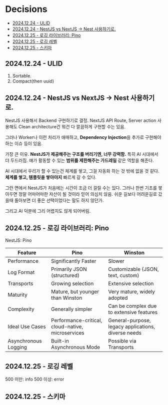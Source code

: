 # Decisions

- [2024.12.24 - ULID](#20241224---ulid)
- [2024.12.24 - NestJS vs NextJS -\> Nest 사용하기로.](#20241224---nestjs-vs-nextjs---nest-사용하기로)
- [2024.12.25 - 로깅 라이브러리: Pino](#20241225---로깅-라이브러리-pino)
- [2024.12.25 - 로깅 레벨](#20241225---로깅-레벨)
- [2024.12.25 - 스키마](#20241225---스키마)

## 2024.12.24 - ULID

1. Sortable.
2. Compact(then uuid)

## 2024.12.24 - NestJS vs NextJS -> Nest 사용하기로.

NestJS 사용해서 Backend 구현하기로 결정. NextJS API Route, Server action 사용해도 Clean architecture건 뭐건 다 깔끔하게 구현할 수는 있음.

그러나 Worker나 이런 처리가 애매하고, **Dependency Injection**을 추가로 구현해야하는 이슈 등이 있음.

가장 큰 이유. **NestJS가 제공해주는 구조를 버리기엔, 너무 강력함.** 특히 AI 시대에서 더 두드러짐. 얘가 활동할 수 있는 **범위를 제한해주는 가드레일** 같은 역할을 해준다.

AI 시대에서 우리가 할 수 있는건 체계를 쌓고, 그걸 자동화 하는 것 밖에 없을 것 같다. **체계를 쌓고, 템플릿을 쌓아야지** 빠르게 갈 수 있다.

그런 면에서 NestJS가 처음에는 시간이 조금 더 걸릴 수는 있다. 그러나 한번 기초를 쌓아두면 정말 어마어마한 자산이 될 것이라 믿어 의심치 않음. 쉬운 길보다 어려운길로 갔을때 돌아보면 더 좋은 선택이었다는 말도 하지 않던가.

그리고 AI 덕분에 그리 어렵지도 않게 되어버림.

## 2024.12.25 - 로깅 라이브러리: Pino

NestJS: Pino

| Feature              | Pino                                              | Winston                                             |
| -------------------- | ------------------------------------------------- | --------------------------------------------------- |
| Performance          | Significantly Faster                              | Slower                                              |
| Log Format           | Primarily JSON (structured)                       | Customizable (JSON, text, custom)                   |
| Transports           | Growing selection                                 | Extensive selection                                 |
| Maturity             | Mature, but younger than Winston                  | Very mature, widely adopted                         |
| Complexity           | Generally simpler                                 | Can be complex due to extensive features            |
| Ideal Use Cases      | Performance-critical, cloud-native, microservices | General-purpose, legacy applications, diverse needs |
| Asynchronous Logging | Built-in Asynchronous Mode                        | Possible via Transports                             |

## 2024.12.25 - 로깅 레벨

500 미만: info
500 이상: error

## 2024.12.25 - 스키마
